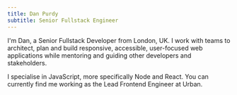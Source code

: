 ```yaml
---
title: Dan Purdy
subtitle: Senior Fullstack Engineer
---
```

I'm Dan, a Senior Fullstack Developer from London, UK. I work with teams to architect, plan and build responsive, accessible, user-focused web applications while mentoring and guiding other developers and stakeholders. 

I specialise in JavaScript, more specifically Node and React. You can currently find me working as the Lead Frontend Engineer at Urban.